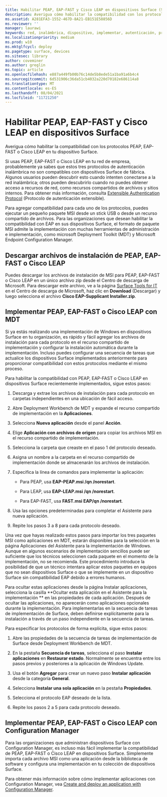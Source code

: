```yaml
---
title: Habilitar PEAP, EAP-FAST y Cisco LEAP en dispositivos Surface (Surface)
description: Averigua cómo habilitar la compatibilidad con los protocolos PEAP, EAP-FAST o Cisco LEAP en tu dispositivo Surface.
ms.assetid: A281EFA3-1552-467D-8A21-EB151E58856D
ms.reviewer: ''
manager: laurawi
keywords: red, inalámbrica, dispositivo, implementar, autenticación, protocolo
ms.localizationpriority: medium
ms.prod: w10
ms.mktglfcycl: deploy
ms.pagetype: surface, devices
ms.sitesec: library
author: coveminer
ms.author: greglin
ms.topic: article
ms.openlocfilehash: e887a449fb00b76c14de5b8ede51a1ba91a6b4c4
ms.sourcegitcommit: 6d531906c36da51cb4032a220d70182e686114a8
ms.translationtype: MT
ms.contentlocale: es-ES
ms.lasthandoff: 08/04/2021
ms.locfileid: "11721250"
---
```

# <a name="enable-peap-eap-fast-and-cisco-leap-on-surface-devices"></a>Habilitar PEAP, EAP-FAST y Cisco LEAP en dispositivos Surface

Averigua cómo habilitar la compatibilidad con los protocolos PEAP, EAP-FAST o Cisco LEAP en tu dispositivo Surface.

Si usas PEAP, EAP-FAST o Cisco LEAP en tu red de empresa, probablemente ya sabes que estos tres protocolos de autenticación inalámbrica no son compatibles con dispositivos Surface de fábrica. Algunos usuarios pueden descubrir esto cuando intenten conectarse a la red inalámbrica; otros pueden descubrirlo cuando no puedes obtener acceso a recursos de red, como recursos compartidos de archivos y sitios internos. Para obtener más información, consulta [Extensible Authentication Protocol](/windows-server/networking/technologies/extensible-authentication-protocol/network-access) (Protocolo de autenticación extensible).

Para agregar compatibilidad para cada uno de los protocolos, puedes ejecutar un pequeño paquete MSI desde un stick USB o desde un recurso compartido de archivos. Para las organizaciones que desean habilitar la compatibilidad con EAP en sus dispositivos Surface, el formato de paquete MSI admite la implementación con muchas herramientas de administración e implementación, como microsoft Deployment Toolkit (MDT) y Microsoft Endpoint Configuration Manager.

## <a name="download-peap-eap-fast-or-cisco-leap-installation-files"></a><a href="" id="download-peap--eap-fast--or-cisco-leap-installation-files--"></a>Descargar archivos de instalación de PEAP, EAP-FAST o Cisco LEAP

Puedes descargar los archivos de instalación de MSI para PEAP, EAP-FAST o Cisco LEAP en un único archivo zip desde el Centro de descarga de Microsoft. Para descargar este archivo, ve a la página [Surface Tools for IT](https://www.microsoft.com/download/details.aspx?id=46703) en el Centro de descarga de Microsoft, haz clic en **Download** (Descargar) y luego selecciona el archivo **Cisco EAP-Supplicant Installer.zip**.

## <a name="deploy-peap-eap-fast-or-cisco-leap-with-mdt"></a>Implementar PEAP, EAP-FAST o Cisco LEAP con MDT

Si ya estás realizando una implementación de Windows en dispositivos Surface en tu organización, es rápido y fácil agregar los archivos de instalación para cada protocolo en el recurso compartido de implementación y configurar la instalación automática durante la implementación. Incluso puedes configurar una secuencia de tareas que actualice los dispositivos Surface implementados anteriormente para proporcionar compatibilidad con estos protocolos mediante el mismo proceso.

Para habilitar la compatibilidad con PEAP, EAP-FAST o Cisco LEAP en dispositivos Surface recientemente implementados, sigue estos pasos:

1. Descarga y extrae los archivos de instalación para cada protocolo en carpetas independientes en una ubicación de fácil acceso.

2. Abre Deployment Workbench de MDT y expande el recurso compartido de implementación en la **Aplicaciones**.

3. Selecciona **Nueva aplicación** desde el panel **Acción**.

4. Elige **Aplicación con archivos de origen** para copiar los archivos MSI en el recurso compartido de implementación.

5. Selecciona la carpeta que creaste en el paso 1 del protocolo deseado.

6. Asigna un nombre a la carpeta en el recurso compartido de implementación donde se almacenarán los archivos de instalación.

7. Especifica la línea de comandos para implementar la aplicación:

    - Para PEAP, usa **EAP-PEAP.msi /qn /norestart**.

    - Para LEAP, usa **EAP-LEAP.msi /qn /norestart**.

    - Para EAP-FAST, usa **FAST.msi EAP/qn /norestart**.

8. Usa las opciones predeterminadas para completar el Asistente para nueva aplicación.

9. Repite los pasos 3 a 8 para cada protocolo deseado.

Una vez que hayas realizado estos pasos para importar los tres paquetes MSI como aplicaciones en MDT, estarán disponibles para la selección en la página Aplicaciones del Asistente para la implementación de Windows. Aunque en algunos escenarios de implementación sencillos puede ser suficiente que los técnicos seleccionen cada paquete en el momento de la implementación, no se recomienda. Este procedimiento introduce la posibilidad de que un técnico intentara aplicar estos paquetes en equipos que no sean dispositivos Surface o que se implemente en un dispositivo Surface sin compatibilidad EAP debido a errores humanos.

Para ocultar estas aplicaciones desde la página Instalar aplicaciones, selecciona la casilla **Ocultar esta aplicación en el Asistente para la implementación ** en las propiedades de cada aplicación. Después de ocultar las aplicaciones, no aparecerán como aplicaciones opcionales durante la implementación. Para implementarlas en la secuencia de tareas de implementación de Surface, deben definirse explícitamente para la instalación a través de un paso independiente en la secuencia de tareas.

Para especificar los protocolos de forma explícita, sigue estos pasos:

1. Abre las propiedades de la secuencia de tareas de implementación de Surface desde Deployment Workbench de MDT.

2. En la pestaña **Secuencia de tareas**, selecciona el paso **Instalar aplicaciones** en **Restaurar estado**. Normalmente se encuentra entre los pasos previos y posteriores a la aplicación de Windows Update.

3. Usa el botón **Agregar** para crear un nuevo paso **Instalar aplicación** desde la categoría **General**.

4. Selecciona **Instalar una sola aplicación** en la pestaña **Propiedades**.

5. Selecciona el protocolo EAP deseado de la lista.

6. Repite los pasos 2 a 5 para cada protocolo deseado.

## <a name="deploy-peap-eap-fast-or-cisco-leap-with-configuration-manager"></a>Implementar PEAP, EAP-FAST o Cisco LEAP con Configuration Manager

Para las organizaciones que administran dispositivos Surface con Configuration Manager, es incluso más fácil implementar la compatibilidad de PEAP, EAP-FAST o Cisco LEAP en dispositivos Surface. Simplemente importa cada archivo MSI como una aplicación desde la biblioteca de software y configura una implementación en tu colección de dispositivos Surface.

Para obtener más información sobre cómo implementar aplicaciones con Configuration Manager, vea [Create and deploy an application with Configuration Manager](/mem/configmgr/apps/get-started/create-and-deploy-an-application.md).
